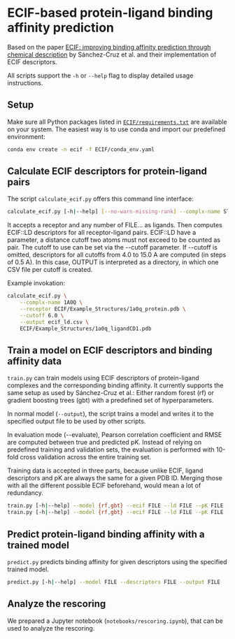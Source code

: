 # ECIF-based protein-ligand binding affinity prediction

Based on the paper [ECIF: improving binding affinity prediction through chemical description](https://doi.org/10.1093/bioinformatics/btaa982)
by Sánchez-Cruz et al. and their implementation of ECIF descriptors.

All scripts support the `-h` or `--help` flag to display detailed usage instructions.

## Setup

Make sure all Python packages listed in [`ECIF/requirements.txt`](./ECIF/requirements.txt) are available on your system. The easiest
way is to use conda and import our predefined environment:

```bash
conda env create -n ecif -f ECIF/conda_env.yaml
```

## Calculate ECIF descriptors for protein-ligand pairs

The script `calculate_ecif.py` offers this command line interface:

```bash
calculate_ecif.py [-h|--help] [--no-warn-missing-rank] --complx-name STRING --receptor FILE [--cutoff FLOAT] --output PATH FILE...
```

It accepts a receptor and any number of FILE... as ligands. Then computes ECIF::LD descriptors for all receptor-ligand
pairs. ECIF::LD have a parameter, a distance cutoff two atoms must not exceed to be counted as pair. The cutoff to use can be
set via the --cutoff parameter. If --cutoff is omitted, descriptors for all cutoffs from 4.0 to 15.0 A are computed
(in steps of 0.5 A). In this case, OUTPUT is interpreted as a directory, in which one CSV file per cutoff is created.

Example invokation:

```bash
calculate_ecif.py \
    --complx-name 1A0Q \
    --receptor ECIF/Example_Structures/1a0q_protein.pdb \
    --cutoff 6.0 \
    --output ecif_ld.csv \
    ECIF/Example_Structures/1a0q_ligandCD1.pdb
```

## Train a model on ECIF descriptors and binding affinity data

`train.py` can train models using ECIF descriptors of protein-ligand complexes and the corresponding binding affinity. It currently
supports the same setup as used by Sánchez-Cruz et al.: Either random forest (rf) or gradient boosting trees (gbt) with a predefined
set of hyperparameters.

In normal model (`--output`), the script trains a model and writes it to the specified output file to be used by other scripts.

In evaluation mode (--evaluate), Pearson correlation coefficient and RMSE are computed between true and predicted pK. Instead of relying
on predefined training and validation sets, the evaluation is performed with 10-fold cross validation across the entire training set.

Training data is accepted in three parts, because unlike ECIF, ligand descriptors and pK are always the same for a given PDB ID. Merging
those with all the different possible ECIF beforehand, would mean a lot of redundancy.

```bash
train.py [-h|--help] --model {rf,gbt} --ecif FILE --ld FILE --pK FILE --output FILE
train.py [-h|--help] --model {rf,gbt} --ecif FILE --ld FILE --pK FILE --evaluate
```

## Predict protein-ligand binding affinity with a trained model

`predict.py` predicts binding affinity for given descriptors using the specified trained model.

```bash
predict.py [-h|--help] --model FILE --descriptors FILE --output FILE
```

## Analyze the rescoring

We prepared a Jupyter notebook (`notebooks/rescoring.ipynb`), that can be used to analyze the rescoring.

